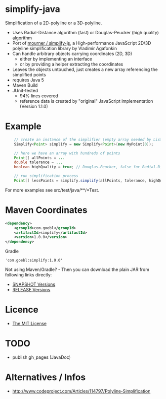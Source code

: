 # simplify-java #

Simplification of a 2D-polyline or a 3D-polyline.

  * Uses Radial-Distance algorithm (fast) or Douglas-Peucker (high quality) algorithm
  * Port of [mourner / simplify-js](https://github.com/mourner/simplify-js), a High-performance JavaScript 2D/3D
    polyline simplification library by Vladimir Agafonkin
  * Can handle arbitrary objects carrying coordinates (2D, 3D)
    * either by implementing an interface
    * or by providing a helper extracting the coordinates
  * Leaves the objects untouched, just creates a new array referencing the simplified points
  * requires Java 5
  * Maven Build
  * JUnit-tested
    * 94% lines covered
    * reference data is created by "original" JavaScript implementation (Version 1.1.0)

# Example #

```java
    // create an instance of the simplifier (empty array needed by List.toArray)
    Simplify<Point> simplify = new Simplify<Point>(new MyPoint[0]);

    // here we have an array with hundreds of points
    Point[] allPoints = ...
    double tolerance = ...
    boolean highQuality = true; // Douglas-Peucker, false for Radial-Distance

    // run simplification process
    Point[] lessPoints = simplify.simplify(allPoints, tolerance, highQuality);
```

For more examples see src/test/java/**/*Test.

# Maven Coordinates

```xml
<dependency>
    <groupId>com.goebl</groupId>
    <artifactId>simplify</artifactId>
    <version>1.0.0</version>
</dependency>
```

Gradle

    'com.goebl:simplify:1.0.0'

Not using Maven/Gradle? - Then you can download the plain JAR from following links directly:

 * [SNAPSHOT Versions](https://oss.sonatype.org/content/groups/staging/com/goebl/simplify/)
 * [RELEASE Versions](http://repo.maven.apache.org/maven2/com/goebl/simplify/)

# Licence #

  * [The MIT License](http://opensource.org/licenses/MIT)

# TODO #

  * publish gh_pages (JavaDoc)

# Alternatives / Infos #

  * <http://www.codeproject.com/Articles/114797/Polyline-Simplification>
